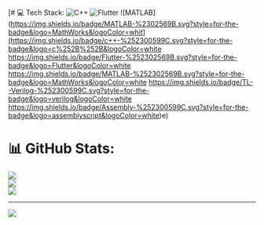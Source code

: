 [# 💻 Tech Stack:
![C++](https://img.shields.io/badge/c++-%2300599C.svg?style=for-the-badge&logo=c%2B%2B&logoColor=white) ![Flutter](https://img.shields.io/badge/Flutter-%2302569B.svg?style=for-the-badge&logo=Flutter&logoColor=white) ![MATLAB](https://img.shields.io/badge/MATLAB-%2302569B.svg?style=for-the-badge&logo=MathWorks&logoColor=whit](https://img.shields.io/badge/c++-%252300599C.svg?style=for-the-badge&logo=c%252B%252B&logoColor=white https://img.shields.io/badge/Flutter-%252302569B.svg?style=for-the-badge&logo=Flutter&logoColor=white https://img.shields.io/badge/MATLAB-%252302569B.svg?style=for-the-badge&logo=MathWorks&logoColor=white https://img.shields.io/badge/TL--Verilog-%252300599C.svg?style=for-the-badge&logo=verilog&logoColor=white https://img.shields.io/badge/Assembly-%252300599C.svg?style=for-the-badge&logo=assemblyscript&logoColor=white)e)
# 📊 GitHub Stats:
![](https://github-readme-stats.vercel.app/api?username=THMapnea&theme=dark&hide_border=false&include_all_commits=false&count_private=false)<br/>
![](https://github-readme-streak-stats.herokuapp.com/?user=THMapnea&theme=dark&hide_border=false)<br/>
![](https://github-readme-stats.vercel.app/api/top-langs/?username=THMapnea&theme=dark&hide_border=false&include_all_commits=false&count_private=false&layout=compact)

---
[![](https://visitcount.itsvg.in/api?id=THMapnea&icon=0&color=1)](https://visitcount.itsvg.in)

<!-- Proudly created with GPRM ( https://gprm.itsvg.in ) -->
